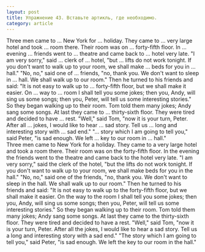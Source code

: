 ```yaml
---
layout: post
title: Упражнение 43. Вставьте артикль, где необходимо.
category: article
---
```

<section class="question">
Three men came to ... New York for ... holiday. They came to ... very large hotel and took ... room there. Their room was on ... forty-fifth floor. In ... evening ... friends went to ... theatre and came back to ... hotel very late. "I am very sorry," said ... clerk of ... hotel, "but ... lifts do not work tonight. If you don't want to walk up to your room, we shall make ... beds for you in ... hall." "No, no," said one of ... friends, "no, thank you. We don't want to sleep in ... hall. We shall walk up to our room." Then he turned to his friends and said: "It is not easy to walk up to ... forty-fifth floor, but we shall make it easier. On ... way to ... room I shall tell you some jokes; then you, Andy, will sing us some songs; then you, Peter, will tell us some interesting stories." So they
began walking up to their room. Tom told them many jokes; Andy sang some songs. At last they came to ... thirty-sixth floor. They were tired and decided to have ... rest. "Well," said Tom, "now it is your turn, Peter. After all ... jokes, I would like to hear ... sad story. Tell us ... long and interesting story with ... sad end." "... story which I am going to tell you," said Peter, "is sad enough. We left ... key to our room in ... hall."
</section>

<section class="answer">
Three men came to New York for a holiday. They came to a very large hotel and took a room there. Their room was on the forty-fifth floor. In the evening the friends went to the theatre and came back to the hotel very late. "I am very sorry," said the clerk of the hotel, "but the lifts do not work tonight. If you don't want to walk up to your room, we shall make beds for you in the hall." "No, no," said one of the friends, "no, thank you. We don't want to sleep in the hall. We shall walk up to our room." Then he turned to his friends and said: "It is not easy to walk up to the forty-fifth floor, but we shall make it easier. On the way to the room I shall tell you some jokes; then you, Andy, will sing us some songs; then you, Peter, will tell us some interesting stories." So they began walking up to their room. Tom told them many jokes; Andy sang some songs. At last they came to the thirty-sixth floor. They were tired and decided to have a rest. "Well," said Tom, "now it is your turn, Peter. After all the jokes, I would like to hear a sad story. Tell us a long and interesting story with a sad end." "The story which I am going to tell you," said Peter, "is sad enough. We left the key to our room in the hall."
</section>
